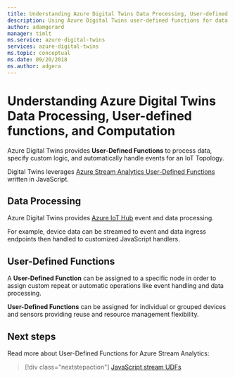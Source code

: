 ```yaml
---
title: Understanding Azure Digital Twins Data Processing, User-defined functions, and Computation | Microsoft Docs
description: Using Azure Digital Twins user-defined functions for data processing and computation
author: adamgerard
manager: timlt
ms.service: azure-digital-twins
services: azure-digital-twins
ms.topic: conceptual
ms.date: 09/20/2018
ms.author: adgera
---
```


# Understanding Azure Digital Twins Data Processing, User-defined functions, and Computation

Azure Digital Twins provides **User-Defined Functions** to process data, specify custom logic, and automatically handle events for an IoT Topology.

Digital Twins leverages [Azure Stream Analytics User-Defined Functions](https://docs.microsoft.com/en-us/azure/stream-analytics/stream-analytics-javascript-user-defined-functions) written in JavaScript.

## Data Processing

Azure Digital Twins provides [Azure IoT Hub](https://azure.microsoft.com/en-us/resources/samples/functions-js-iot-hub-processing/) event and data processing.

For example, device data can be streamed to event and data ingress endpoints then handled to customized JavaScript handlers.

## User-Defined Functions

A **User-Defined Function** can be assigned to a specific node in order to assign custom repeat or automatic operations like event handling and data processing.

**User-Defined Functions** can be assigned for individual or grouped devices and sensors providing reuse and resource management flexibility.

## Next steps

Read more about User-Defined Functions for Azure Stream Analytics:

> [!div class="nextstepaction"]
> [JavaScript stream UDFs](https://docs.microsoft.com/en-us/azure/stream-analytics/stream-analytics-javascript-user-defined-functions)
